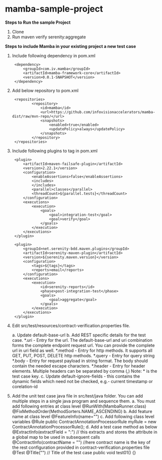 # mamba-sample-project

**Steps to Run the sample Project**

1. Clone
2. Run maven verify serenity:aggregate

**Steps to include Mamba in your existing project a new test case**

1. Include following dependency in pom.xml
        
        <dependency>
            <groupId>com.iv.mamba</groupId>
            <artifactId>mamba-framework-core</artifactId>
            <version>0.0.1-SNAPSHOT</version>
        </dependency>
2. Add below repository to pom.xml

        <repositories>
                <repository>
                    <id>mamba</id>
                    <url>https://github.com/infovisionaccelerators/mamba-dist/raw/mvn-repo/</url>
                    <snapshots>
                        <enabled>true</enabled>
                        <updatePolicy>always</updatePolicy>
                    </snapshots>
                </repository>
        </repositories>
    
3. Include following plugins to <build> tag in pom.xml
        
        <plugin>
            <artifactId>maven-failsafe-plugin</artifactId>
            <version>2.22.1</version>
            <configuration>
                <enableAssertions>false</enableAssertions>
                <includes>
                </includes>
                <parallel>classes</parallel>
                <threadCount>${parallel.tests}</threadCount>
            </configuration>
            <executions>
                <execution>
                    <goals>
                        <goal>integration-test</goal>
                        <goal>verify</goal>
                    </goals>
                </execution>
            </executions>
        </plugin>

        <plugin>
            <groupId>net.serenity-bdd.maven.plugins</groupId>
            <artifactId>serenity-maven-plugin</artifactId>
            <version>${serenity.maven.version}</version>
            <configuration>
                <tags>${tags}</tags>
                <reports>email</reports>
            </configuration>
            <executions>
                <execution>
                    <id>serenity-reports</id>
                    <phase>post-integration-test</phase>
                    <goals>
                        <goal>aggregate</goal>
                    </goals>
                </execution>
            </executions>
        </plugin>

4. Edit src/test/resources/contract-verification.properties file.
    
    a. Update default-base-url
    b. Add REST specific details for the test case. 
        *.uri - Entry for the url. The default-base-url and uri combination forms the complete endpoint request url. You can provide the complete url in uri field as well.
        *.method - Entry for http methods. It supports all GET, PUT, POST, DELETE http methods. 
        *.query - Entry for query string
        *.body - Entry for request payload in string format. The body should contain the needed escape characters.
        *.header - Entry for header elements. Multiple headers can be separated by comma (,)
        Note: * is the test case key.
    c. Update default-ignore-fields - this contains the dynamic fields which need not be checked, e.g.- current timestamp or corelation-id
5. Add the unit test case java file in src/test/java folder. You can add multiple steps in a single java program and sequence them.
    a. You must add following entries at class level
        @RunWith(MambaRunner.class)
        @FixMethodOrder(MethodSorters.NAME_ASCENDING)
    b. Add feature name at class level 
        @FeatureInfo(name="<a feature name>")
    c. Add following class level variables
        @Rule public ContractAnnotationProcessorRule myRule = new ContractAnnotationProcessorRule();
    d. Add a test case method as below
        @ExtractInfo(extractField = "<attribute name>:<json path in the response>") // this extracts and stores the attribute in a global map to be used in subsequent calls
        @ContractInfo(contractName = "<key identifier>") //here contract name is the key of the rest configuration provided in contract-verification.properties file
        @Test
        @Title("<A title of the test case>") // Title of the test case
        public void test01() {}

